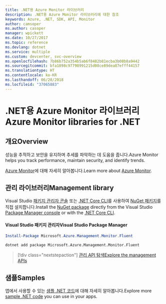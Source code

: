 ```yaml
---
title: .NET용 Azure Monitor 라이브러리
description: .NET용 Azure Monitor 라이브러리에 대한 참조
keywords: Azure, .NET, SDK, API, Monitor
author: camsoper
ms.author: casoper
manager: wpickett
ms.date: 10/27/2017
ms.topic: reference
ms.devlang: dotnet
ms.service: multiple
ms.custom: devcenter, svc-overview
ms.openlocfilehash: 7b86b752a354b5ab6f8482b81ecba3b08b8a9442
ms.sourcegitcommit: bfa1898c97798991215d08ce89dea87efff44157
ms.translationtype: HT
ms.contentlocale: ko-KR
ms.lasthandoff: 06/28/2018
ms.locfileid: "37065883"
---
```

# <a name="azure-monitor-libraries-for-net"></a><span data-ttu-id="9ea28-104">.NET용 Azure Monitor 라이브러리</span><span class="sxs-lookup"><span data-stu-id="9ea28-104">Azure Monitor libraries for .NET</span></span>

## <a name="overview"></a><span data-ttu-id="9ea28-105">개요</span><span class="sxs-lookup"><span data-stu-id="9ea28-105">Overview</span></span>

<span data-ttu-id="9ea28-106">성능을 추적하고 보안을 유지하며 추세를 파악하는 데 도움을 줍니다.</span><span class="sxs-lookup"><span data-stu-id="9ea28-106">Azure Monitor helps you track performance, maintain security, and identify trends.</span></span>

<span data-ttu-id="9ea28-107">[Azure Monitor](/azure/monitoring-and-diagnostics/)에 대해 자세히 알아봅니다.</span><span class="sxs-lookup"><span data-stu-id="9ea28-107">Learn more about [Azure Monitor](/azure/monitoring-and-diagnostics/).</span></span>   

## <a name="management-library"></a><span data-ttu-id="9ea28-108">관리 라이브러리</span><span class="sxs-lookup"><span data-stu-id="9ea28-108">Management library</span></span>

<span data-ttu-id="9ea28-109">Visual Studio [패키지 관리자 콘솔][PackageManager] 또는 [.NET Core CLI][DotNetCLI]를 사용하여 [NuGet 패키지](https://www.nuget.org/packages/Microsoft.Azure.Management.Monitor.Fluent)를 직접 설치합니다.</span><span class="sxs-lookup"><span data-stu-id="9ea28-109">Install the [NuGet package](https://www.nuget.org/packages/Microsoft.Azure.Management.Monitor.Fluent) directly from the Visual Studio [Package Manager console][PackageManager] or with the [.NET Core CLI][DotNetCLI].</span></span>

#### <a name="visual-studio-package-manager"></a><span data-ttu-id="9ea28-110">Visual Studio 패키지 관리자</span><span class="sxs-lookup"><span data-stu-id="9ea28-110">Visual Studio Package Manager</span></span>

```powershell
Install-Package Microsoft.Azure.Management.Monitor.Fluent
```

```bash
dotnet add package Microsoft.Azure.Management.Monitor.Fluent
```

> [!div class="nextstepaction"]
> [<span data-ttu-id="9ea28-111">관리 API 탐색</span><span class="sxs-lookup"><span data-stu-id="9ea28-111">Explore the management APIs</span></span>](/dotnet/api/overview/azure/monitor/management)

## <a name="samples"></a><span data-ttu-id="9ea28-112">샘플</span><span class="sxs-lookup"><span data-stu-id="9ea28-112">Samples</span></span>

<span data-ttu-id="9ea28-113">앱에서 사용할 수 있는 [샘플 .NET 코드](https://azure.microsoft.com/resources/samples/?platform=dotnet)에 대해 자세히 알아봅니다.</span><span class="sxs-lookup"><span data-stu-id="9ea28-113">Explore more [sample .NET code](https://azure.microsoft.com/resources/samples/?platform=dotnet) you can use in your apps.</span></span>

[PackageManager]: https://docs.microsoft.com/nuget/tools/package-manager-console
[DotNetCLI]: https://docs.microsoft.com/dotnet/core/tools/dotnet-add-package